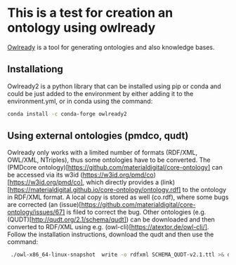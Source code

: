 # This is a test for creation an ontology using owlready
[Owlready](https://owlready2.readthedocs.io) is a tool for generating ontologies and also knowledge bases. 

## Installationg
Owlready2 is a python library that can be installed using pip or conda and could be just added to the environment by either 
adding it to the environment.yml, or in conda using the command:
```bash
conda install -c conda-forge owlready2
``` 
## Using external ontologies (pmdco, qudt)
Owlready only works with a limited number of formats (RDF/XML, OWL/XML, NTriples), thus some ontologies have to be
converted. The (PMDcore ontology)[https://github.com/materialdigital/core-ontology] can be accessed via its w3id
(https://w3id.org/pmd/co)[https://w3id.org/pmd/co], which directly provides a 
(link)[https://materialdigital.github.io/core-ontology/ontology.rdf] to the ontology in RDF/XML format. A local copy is 
stored as well (co.rdf), where some bugs are corrected (an (issue)[https://github.com/materialdigital/core-ontology/issues/67]
 is filed to correct the bug. Other ontologies (e.g. (QUDT)[http://qudt.org/2.1/schema/qudt]) can be downloaded
and then converted to RDF/XML using e.g. (owl-cli)[https://atextor.de/owl-cli/]. 
Follow the installation instructions, download the qudt and then use the command:
```bash
 ./owl-x86_64-linux-snapshot  write -o rdfxml SCHEMA_QUDT-v2.1.ttl >& qudt.rdf
```

